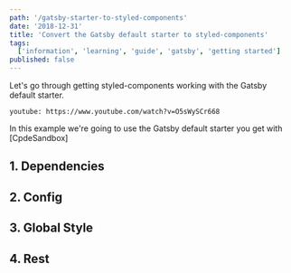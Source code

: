 ```yaml
---
path: '/gatsby-starter-to-styled-components'
date: '2018-12-31'
title: 'Convert the Gatsby default starter to styled-components'
tags:
  ['information', 'learning', 'guide', 'gatsby', 'getting started']
published: false
---
```


Let's go through getting styled-components working with the Gatsby
default starter.

`youtube: https://www.youtube.com/watch?v=O5sWySCr668`

In this example we're going to use the Gatsby default starter you get
with [CpdeSandbox]

## 1. Dependencies

## 2. Config

## 3. Global Style

## 4. Rest

[codesandbox]: https://codesandbox.io
[example code]: https://codesandbox.io/s/yp3z16yw11
